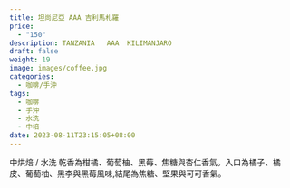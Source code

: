 ```yaml
---
title: 坦尚尼亞 AAA 吉利馬札羅
price:
  - "150"
description: TANZANIA   AAA  KILIMANJARO
draft: false
weight: 19
image: images/coffee.jpg
categories:
  - 咖啡/手沖
tags:
  - 咖啡
  - 手沖
  - 水洗
  - 中培
date: 2023-08-11T23:15:05+08:00
---
```

 中烘焙 /  水洗  乾香為柑橘、葡萄柚、黑莓、焦糖與杏仁香氣。入口為橘子、橘皮、葡萄柚、黑李與黑莓風味,結尾為焦糖、堅果與可可香氣。